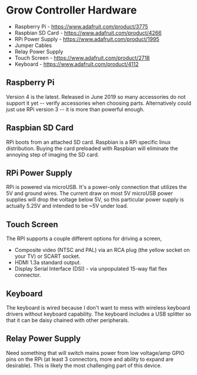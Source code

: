Grow Controller Hardware
=======================

 * Raspberry Pi - https://www.adafruit.com/product/3775
 * Raspbian SD Card - https://www.adafruit.com/product/4266
 * RPi Power Supply - https://www.adafruit.com/product/1995
 * Jumper Cables
 * Relay Power Supply
 * Touch Screen - https://www.adafruit.com/product/2718
 * Keyboard - https://www.adafruit.com/product/4112

Raspberry Pi
------------

Version 4 is the latest. Released in June 2019 so many accessories do not support it yet -- verify accessories when choosing parts. Alternatively could just use RPi version 3 -- it is more than powerful enough.

Raspbian SD Card
----------------

RPi boots from an attached SD card. Raspbian is a RPi specific linux distribution. Buying the card preloaded with Raspbian will eliminate the annoying step of imaging the SD card. 

RPi Power Supply
----------------

RPi is powered via microUSB. It's a power-only connection that utilizes the 5V and ground wires. The current draw on most 5V microUSB power supplies will drop the voltage below 5V, so this particular power supply is actually 5.25V and intended to be ~5V under load.

Touch Screen
------------

The RPI supports a couple different options for driving a screen,

 * Composite video (NTSC and PAL) via an RCA plug (the yellow socket on your TV) or SCART socket.
 * HDMI 1.3a standard output.
 * Display Serial Interface (DSI) - via unpopulated 15-way flat flex connector.

Keyboard
--------

The keyboard is wired because I don't want to mess with wireless keyboard drivers without keyboard capability. The keyboard includes a USB splitter so that it can be daisy chained with other peripherals.

Relay Power Supply
------------------

Need something that will switch mains power from low voltage/amp GPIO pins on the RPi (at least 3 connectors, more and ability to expand are desirable). This is likely the most challenging part of this device.
